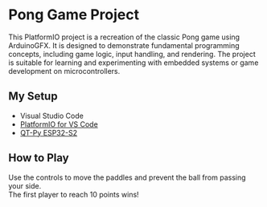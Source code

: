 # Pong Game Project

This PlatformIO project is a recreation of the classic Pong game using ArduinoGFX. It is designed to demonstrate fundamental programming concepts, including game logic, input handling, and rendering. The project is suitable for learning and experimenting with embedded systems or game development on microcontrollers.

## My Setup
- Visual Studio Code
- [PlatformIO for VS Code](https://marketplace.visualstudio.com/items?itemName=platformio.platformio-ide)
- [QT-Py ESP32-S2](https://www.adafruit.com/product/5325)

## How to Play
Use the controls to move the paddles and prevent the ball from passing your side.
<br>The first player to reach 10 points wins!